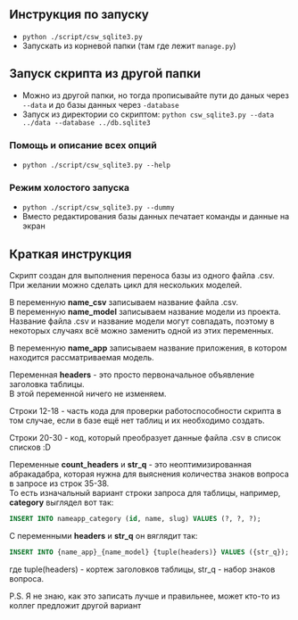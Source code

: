 ## Инструкция по запуску
* `python ./script/csw_sqlite3.py`
* Запускать из корневой папки (там где лежит `manage.py`)

## Запуск скрипта из другой папки
* Можно из другой папки, но тогда прописывайте пути до даных через `--data` и до базы данных через `-database`
* Запуск из директории со скриптом: `python csw_sqlite3.py --data ../data --database ../db.sqlite3`

### Помощь и описание всех опций
* `python ./script/csw_sqlite3.py --help`

### Режим холостого запуска
* `python ./script/csw_sqlite3.py --dummy`
* Вместо редактирования базы данных печатает команды и данные на экран

## Краткая инструкция
Скрипт создан для выполнения переноса базы из одного файла .csv.  
При желании можно сделать цикл для нескольких моделей.

В переменную **name_csv** записываем название файла .csv.  
В переменную **name_model** записываем название модели из проекта.  
Название файла .csv и название модели могут совпадать, поэтому в некоторых случаях всё можно заменить одной из этих переменных.

В переменную **name_app** записываем название приложения, в котором находится рассматриваемая модель.

Переменная **headers** - это просто первоначальное объявление заголовка таблицы.  
В этой переменной ничего не изменяем.

Строки 12-18 - часть кода для проверки работоспособности скрипта в том случае, если в базе ещё нет таблиц и их необходимо создать.

Строки 20-30 - код, который преобразует данные файла .csv в список списков :D

Переменные **count_headers** и **str_q** - это неоптимизированная абракадабра, которая нужна для выяснения количества знаков вопроса в запросе из строк 35-38.  
То есть изначальный вариант строки запроса для таблицы, например, **category** выглядел вот так:
``` sql
INSERT INTO nameapp_category (id, name, slug) VALUES (?, ?, ?);
```
С переменными **headers** и **str_q** он вяглядит так:
``` sql
INSERT INTO {name_app}_{name_model} {tuple(headers)} VALUES ({str_q});
```
где tuple(headers) - кортеж заголовков таблицы, str_q - набор знаков вопроса.

P.S. Я не знаю, как это записать лучше и правильнее, может кто-то из коллег предложит другой вариант